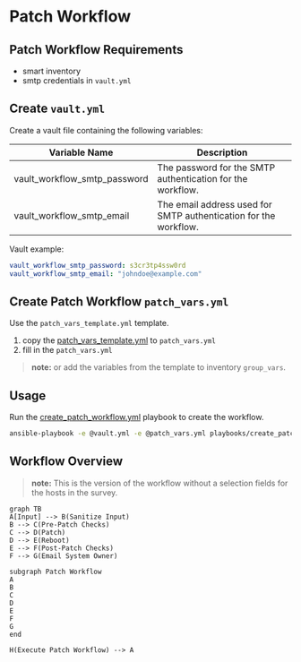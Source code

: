 # Patch Workflow

## Patch Workflow Requirements

- smart inventory
- smtp credentials in `vault.yml`

## Create `vault.yml`

Create a vault file containing the following variables:

| Variable Name        | Description                                                 |
|----------------------|-------------------------------------------------------------|
| vault_workflow_smtp_password | The password for the SMTP authentication for the workflow.  |
| vault_workflow_smtp_email   | The email address used for SMTP authentication for the workflow.  |

Vault example:

``` yaml
vault_workflow_smtp_password: s3cr3tp4ssw0rd
vault_workflow_smtp_email: "johndoe@example.com"

```

## Create Patch Workflow `patch_vars.yml`

Use the `patch_vars_template.yml` template.

1. copy the [patch_vars_template.yml](patch_vars_template.yml) to `patch_vars.yml`
2. fill in the `patch_vars.yml`

> **note:** or add the variables from the template to inventory `group_vars`.

## Usage

Run the [create_patch_workflow.yml](playbooks/create_patch_workflow.yml) playbook to create the workflow.

``` bash
ansible-playbook -e @vault.yml -e @patch_vars.yml playbooks/create_patch_workflow.yml -v --ask-vault-pass
```

## Workflow Overview

> **note:** This is the version of the workflow without a selection fields for the hosts in the survey.

``` mermaid
graph TB
A[Input] --> B(Sanitize Input)
B --> C(Pre-Patch Checks)
C --> D(Patch)
D --> E(Reboot)
E --> F(Post-Patch Checks)
F --> G(Email System Owner)

subgraph Patch Workflow
A
B
C
D
E
F
G
end

H(Execute Patch Workflow) --> A

```

